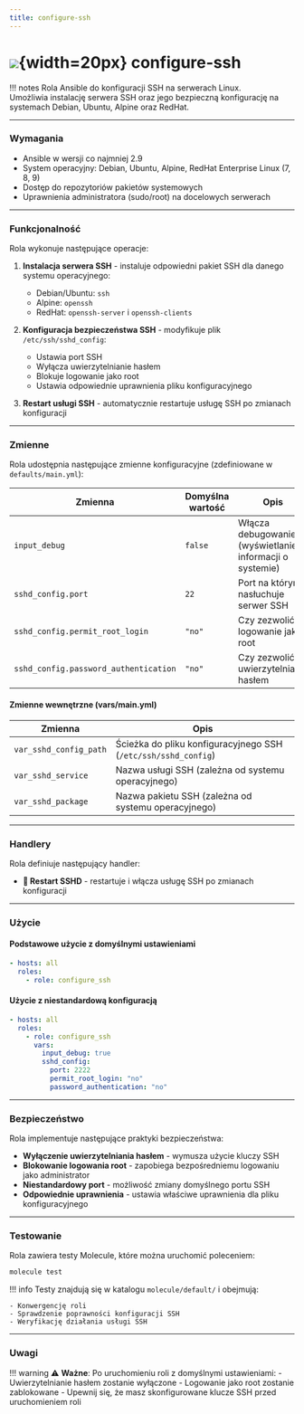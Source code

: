 ```yaml
---
title: configure-ssh
---
```


# ![](https://gitlab.com/pl.rachuna-net/infrastructure/terraform/modules/gitlab-project/-/raw/main/images/ansible.png){width=20px} configure-ssh

!!! notes
    Rola Ansible do konfiguracji SSH na serwerach Linux.  
    Umożliwia instalację serwera SSH oraz jego bezpieczną konfigurację na systemach Debian, Ubuntu, Alpine oraz RedHat.

---
### Wymagania

- Ansible w wersji co najmniej 2.9
- System operacyjny: Debian, Ubuntu, Alpine, RedHat Enterprise Linux (7, 8, 9)
- Dostęp do repozytoriów pakietów systemowych
- Uprawnienia administratora (sudo/root) na docelowych serwerach

---
### Funkcjonalność

Rola wykonuje następujące operacje:

1. **Instalacja serwera SSH** - instaluje odpowiedni pakiet SSH dla danego systemu operacyjnego:
   - Debian/Ubuntu: `ssh`
   - Alpine: `openssh`
   - RedHat: `openssh-server` i `openssh-clients`

2. **Konfiguracja bezpieczeństwa SSH** - modyfikuje plik `/etc/ssh/sshd_config`:
   - Ustawia port SSH
   - Wyłącza uwierzytelnianie hasłem
   - Blokuje logowanie jako root
   - Ustawia odpowiednie uprawnienia pliku konfiguracyjnego

3. **Restart usługi SSH** - automatycznie restartuje usługę SSH po zmianach konfiguracji

---
### Zmienne

Rola udostępnia następujące zmienne konfiguracyjne (zdefiniowane w `defaults/main.yml`):

| Zmienna                               | Domyślna wartość | Opis                                                    |
|---------------------------------------|------------------|---------------------------------------------------------|
| `input_debug`                         | `false`          | Włącza debugowanie (wyświetlanie informacji o systemie) |
| `sshd_config.port`                    | `22`             | Port na którym nasłuchuje serwer SSH                   |
| `sshd_config.permit_root_login`       | `"no"`           | Czy zezwolić na logowanie jako root                    |
| `sshd_config.password_authentication` | `"no"`           | Czy zezwolić na uwierzytelnianie hasłem                |

#### Zmienne wewnętrzne (vars/main.yml)

| Zmienna              | Opis                                                           |
|----------------------|----------------------------------------------------------------|
| `var_sshd_config_path` | Ścieżka do pliku konfiguracyjnego SSH (`/etc/ssh/sshd_config`) |
| `var_sshd_service`     | Nazwa usługi SSH (zależna od systemu operacyjnego)            |
| `var_sshd_package`     | Nazwa pakietu SSH (zależna od systemu operacyjnego)           |

---
### Handlery

Rola definiuje następujący handler:

- **🚨 Restart SSHD** - restartuje i włącza usługę SSH po zmianach konfiguracji

---
### Użycie

#### Podstawowe użycie z domyślnymi ustawieniami

```yaml
- hosts: all
  roles:
    - role: configure_ssh
```

#### Użycie z niestandardową konfiguracją

```yaml
- hosts: all
  roles:
    - role: configure_ssh
      vars:
        input_debug: true
        sshd_config:
          port: 2222
          permit_root_login: "no"
          password_authentication: "no"
```

---
### Bezpieczeństwo

Rola implementuje następujące praktyki bezpieczeństwa:

- **Wyłączenie uwierzytelniania hasłem** - wymusza użycie kluczy SSH
- **Blokowanie logowania root** - zapobiega bezpośredniemu logowaniu jako administrator
- **Niestandardowy port** - możliwość zmiany domyślnego portu SSH
- **Odpowiednie uprawnienia** - ustawia właściwe uprawnienia dla pliku konfiguracyjnego

---
### Testowanie

Rola zawiera testy Molecule, które można uruchomić poleceniem:

```bash
molecule test
```

!!! info
    Testy znajdują się w katalogu `molecule/default/` i obejmują:

    - Konwergencję roli
    - Sprawdzenie poprawności konfiguracji SSH
    - Weryfikację działania usługi SSH

---

### Uwagi

!!! warning
    ⚠️ **Ważne**: Po uruchomieniu roli z domyślnymi ustawieniami:
    - Uwierzytelnianie hasłem zostanie wyłączone
    - Logowanie jako root zostanie zablokowane
    - Upewnij się, że masz skonfigurowane klucze SSH przed uruchomieniem roli
